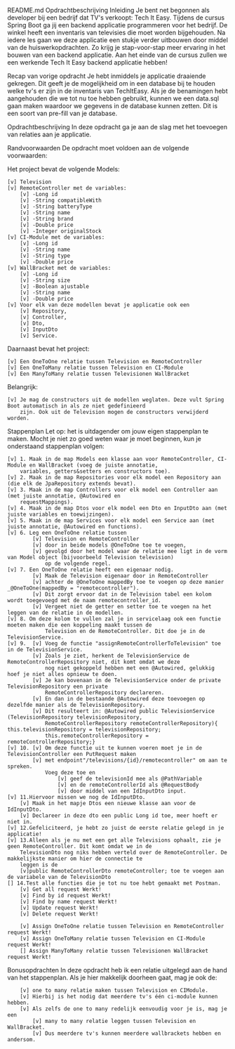 README.md
Opdrachtbeschrijving
Inleiding
    Je bent net begonnen als developer bij een bedrijf dat TV's verkoopt: Tech It Easy. Tijdens de cursus Spring Boot ga 
    jij een backend applicatie programmeren voor het bedrijf. De winkel heeft een inventaris van televisies die moet worden 
    bijgehouden. Na iedere les gaan we deze applicatie een stukje verder uitbouwen door middel van de huiswerkopdrachten. 
    Zo krijg je stap-voor-stap meer ervaring in het bouwen van een backend applicatie. Aan het einde van de cursus zullen 
    we een werkende Tech It Easy backend applicatie hebben!

Recap van vorige opdracht
    Je hebt inmiddels je applicatie draaiende gekregen. Dit geeft je de mogelijkheid om in een database bij te houden 
    welke tv's er zijn in de inventaris van TechItEasy. Als je de benamingen hebt aangehouden die we tot nu toe hebben 
    gebruikt, kunnen we een data.sql gaan maken waardoor we gegevens in de database kunnen zetten. Dit is een soort van 
    pre-fill van je database.

Opdrachtbeschrijving
    In deze opdracht ga je aan de slag met het toevoegen van relaties aan je applicatie.

Randvoorwaarden
    De opdracht moet voldoen aan de volgende voorwaarden:

Het project bevat de volgende Models:

    [v] Television
    [v] RemoteController met de variables: 
        [v] -Long id 
        [v] -String compatibleWith 
        [v] -String batteryType 
        [v] -String name 
        [v] -String brand 
        [v] -Double price 
        [v] -Integer originalStock
    [v] CI-Module met de variables: 
        [v] -Long id 
        [v] -String name 
        [v] -String type 
        [v] -Double price
    [v] WallBracket met de variables: 
        [v] -Long id 
        [v] -String size 
        [v] -Boolean ajustable 
        [v] -String name 
        [v] -Double price 
    [v] Voor elk van deze modellen bevat je applicatie ook een 
        [v] Repository, 
        [v] Controller, 
        [v] Dto, 
        [v] InputDto
        [v] Service.

Daarnaast bevat het project:

    [v] Een OneToOne relatie tussen Television en RemoteController
    [v] Een OneToMany relatie tussen Television en CI-Module
    [v] Een ManyToMany relatie tussen Televisionen WallBracket

Belangrijk:

    [v] Je mag de constructors uit de modellen weglaten. Deze vult Spring Boot automatisch in als ze niet gedefinieerd 
        zijn. Ook uit de Television mogen de constructors verwijderd worden.

Stappenplan
    Let op: het is uitdagender om jouw eigen stappenplan te maken. Mocht je niet zo goed weten waar je moet beginnen, 
    kun je onderstaand stappenplan volgen:

    [v] 1. Maak in de map Models een klasse aan voor RemoteController, CI-Module en WallBracket (voeg de juiste annotatie,
        variables, getters&setters en constructors toe).
    [v] 2. Maak in de map Repositories voor elk model een Repository aan (die elk de JpaRepository extends bevat).
    [v] 3. Maak in de map Controllers voor elk model een Controller aan (met juiste annotatie, @Autowired en 
        requestMappings).
    [v] 4. Maak in de map Dtos voor elk model een Dto en InputDto aan (met juiste variables en toewijzingen).
    [v] 5. Maak in de map Services voor elk model een Service aan (met juiste annotatie, @Autowired en functions).
    [v] 6. Leg een OneToOne relatie tussen 
            [v] Television en RemoteController 
            [v] door in beide models @OneToOne toe te voegen, 
            [v] gevolgd door het model waar de relatie mee ligt in de vorm van Model object (bijvoorbeeld Television television) 
                op de volgende regel.
    [v] 7. Een OneToOne relatie heeft een eigenaar nodig. 
            [v] Maak de Television eigenaar door in RemoteController 
            [v] achter de @OneToOne mappedBy toe te voegen op deze manier _@OneToOne(mappedBy = "remotecontroller").
            [v] Dit zorgt ervoor dat in de Television tabel een kolom wordt toegevoegd met de naam remotecontroller_id. 
            [v] Vergeet niet de getter en setter toe te voegen na het leggen van de relatie in de modellen.
    [v] 8. Om deze kolom te vullen zal je in servicelaag ook een functie moeten maken die een koppeling maakt tussen de 
                Television en de RemoteController. Dit doe je in de TelevisionService.
    [v] 9.  [v] Voeg de functie "assignRemoteControllerToTelevision" toe in de TelevisionService. 
            [v] Zoals je ziet, herkent de TelevisionService de RemoteControllerRepository niet, dit komt omdat we deze 
                nog niet gekoppeld hebben met een @Autowired, gelukkig hoef je niet alles opnieuw te doen. 
            [v] Je kan bovenaan in de TelevisionService onder de private TelevisionRepository een private 
                RemoteControllerRepository declareren. 
            [v] En dan in de bestaande @Autowired deze toevoegen op dezelfde manier als de TelevisionRepository. 
            [v] Dit resulteert in: @Autowired public TelevisionService (TelevisionRepository televisionRepository, 
                RemoteControllerRepository remoteControllerRepository){ this.televisionRepository = televisionRepository;
                this.remoteControllerRepository = remoteControllerRepository;}
    [v] 10. [v] Om deze functie uit te kunnen voeren moet je in de TelevisionController een PutRequest maken 
            [v] met endpoint"/televisions/{id}/remotecontroller" om aan te spreken. 
                Voeg deze toe en 
                    [v] geef de televisionId mee als @PathVariable 
                    [v] en de remoteControllerId als @RequestBody 
                    [v] door middel van een IdInputDto input.
    [v] 11.Hiervoor missen we nog de IdInputDto. 
        [v] Maak in het mapje Dtos een nieuwe klasse aan voor de IdInputDto.
        [v] Declareer in deze dto een public Long id toe, meer hoeft er niet in.
    [v] 12.Gefeliciteerd, je hebt zo juist de eerste relatie gelegd in je applicatie!
    [v] 13.Alleen als je nu met een get alle Televisions ophaalt, zie je geen RemoteController. Dit komt omdat we in de
        TelevisionDto nog niks hebben verteld over de RemoteController. De makkelijkste manier om hier de connectie te 
        leggen is de 
        [v]public RemoteControllerDto remoteController; toe te voegen aan de variabele van de TelevisionDto
    [] 14.Test alle functies die je tot nu toe hebt gemaakt met Postman.
        [v] Get all request Werkt!
        [v] Find by id request Werkt!
        [v] Find by name request Werkt!
        [v] Update request Werkt!
        [v] Delete request Werkt!

        [v] Assign OneToOne relatie tussen Television en RemoteController request Werkt!
        [v] Assign OneToMany relatie tussen Television en CI-Module request Werkt!
        [] Assign ManyToMany relatie tussen Televisionen WallBracket request Werkt!

Bonusopdrachten
    In deze opdracht heb ik een relatie uitgelegd aan de hand van het stappenplan. 
    Als je hier makkelijk doorheen gaat, mag je ook de:

        [v] one to many relatie maken tussen Television en CIModule. 
        [v] Hierbij is het nodig dat meerdere tv's één ci-module kunnen hebben. 
        [v] Als zelfs de one to many redelijk eenvoudig voor je is, mag je een
            [v] many to many relatie leggen tussen Television en WallBracket. 
            [v] Dus meerdere tv's kunnen meerdere wallbrackets hebben en andersom.